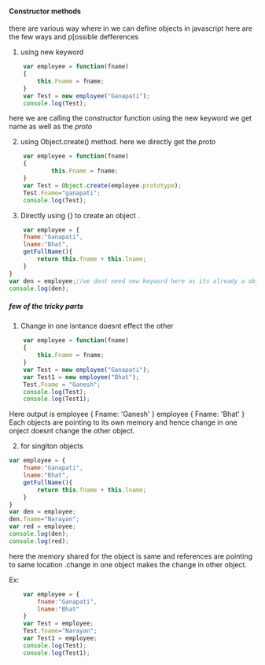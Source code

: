 #### Constructor methods
there are various way where in we can define objects in javascript 
here are the few ways and p[ossible defferences 
1.  using new keyword
```javascript
    var employee = function(fname)
    {
        this.Fname = fname;
    }
    var Test = new employee("Ganapati");
    console.log(Test);
```
here we are calling the constructor function using the new keyword we get name as well as the _proto_

2.  using Object.create() method. here we directly get the _proto_
```javascript
    var employee = function(fname)
    {
            this.Fname = fname;
    }
    var Test = Object.create(employee.prototype);
    Test.Fname="ganapati";
    console.log(Test);
```
3. Directly using {} to create an object .
```javascript
    var employee = {
    fname:"Ganapati",
    lname:"Bhat",
    getFullName(){
        return this.fname + this.lname;
    }
}
var den = employee;//we dont need new keyword here as its already a object
console.log(den);
```


##### few of the tricky parts
1. Change in one isntance doesnt effect the other
```javascript 
    var employee = function(fname)
    {
        this.Fname = fname;
    }
    var Test = new employee("Ganapati");
    var Test1 = new employee("Bhat");
    Test.Fname = "Ganesh";
    console.log(Test);
    console.log(Test1);
```
Here output is
    employee { Fname: 'Ganesh' }
    employee { Fname: 'Bhat' }
    Each objects are pointing to its own memory and hence change in one onject doesnt change the other object.

2. for singlton objects 

```javascript 
var employee = {
    fname:"Ganapati",
    lname:"Bhat",
    getFullName(){
        return this.fname + this.lname;
    }
}
var den = employee;
den.fname="Narayan";
var red = employee;
console.log(den);
console.log(red);
```
here the memory shared for the object is same and references are pointing to same location .change in one object makes the change in other object.

Ex:
```javascript 
    var employee = {
        fname:"Ganapati",
        lname:"Bhat"
    }
    var Test = employee;
    Test.fname="Narayan";
    var Test1 = employee;
    console.log(Test);
    console.log(Test1);
```
